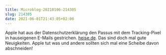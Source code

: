 ```yaml
---
title: Microblog-20210106-214305
slug: 214305
date: 2021-06-01T21:43:05+02:00
---
```


Apple hat aus der Datenschutzerklärung den Passus mit dem Tracking-Pixel in hauseigenen E-Mails gestrichen. [heise.de](https://www.heise.de/news/Apple-will-offenbar-auf-Tracking-Pixel-in-E-Mails-verzichten-6059379.html). Das sind doch mal gute Neuigkeiten. Apple tut was und andere sollten sich mal eine Scheibe davon abschneiden!

